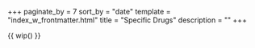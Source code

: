 +++
paginate_by = 7
sort_by = "date"
template = "index_w_frontmatter.html"
title = "Specific Drugs"
description = ""
+++

{{ wip() }}
